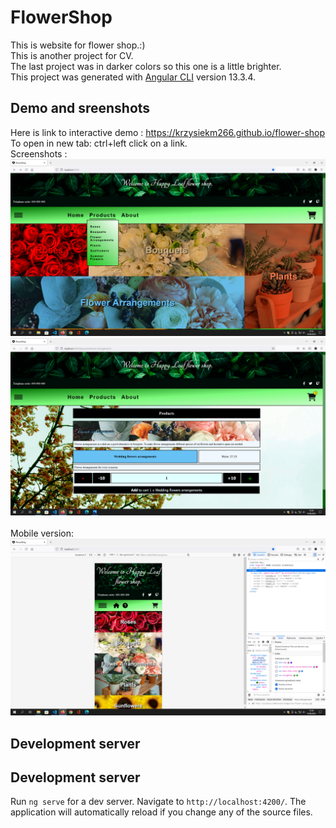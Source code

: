# FlowerShop
This is website for flower shop.:) <br>
This is another project for CV. <br>
The last project was in darker colors so this one is a little brighter.<br>
This project was generated with [Angular CLI](https://github.com/angular/angular-cli) version 13.3.4. <br>

## Demo and sreenshots 
Here is link to interactive demo : https://krzysiekm266.github.io/flower-shop <br>
To open in new tab: ctrl+left click on a link. <br>
Screenshots :
![Screen](/screenshots/flowershop1.png "Screen") <br>
![Screen](/screenshots/flowershop2.png "Screen") <br>
<br>
Mobile version: <br>
![Screen](/screenshots/flowershop4.png "Screen") <br>
## Development server

## Development server

Run `ng serve` for a dev server. Navigate to `http://localhost:4200/`. The application will automatically reload if you change any of the source files.

